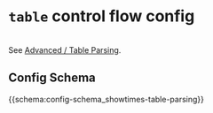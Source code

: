 # `table` control flow config

<br>See <span class="ps-icon ps-icon-wand"></span>[Advanced / Table Parsing](advanced/table-parsing.md).

## Config Schema

{{schema:config-schema_showtimes-table-parsing}} 